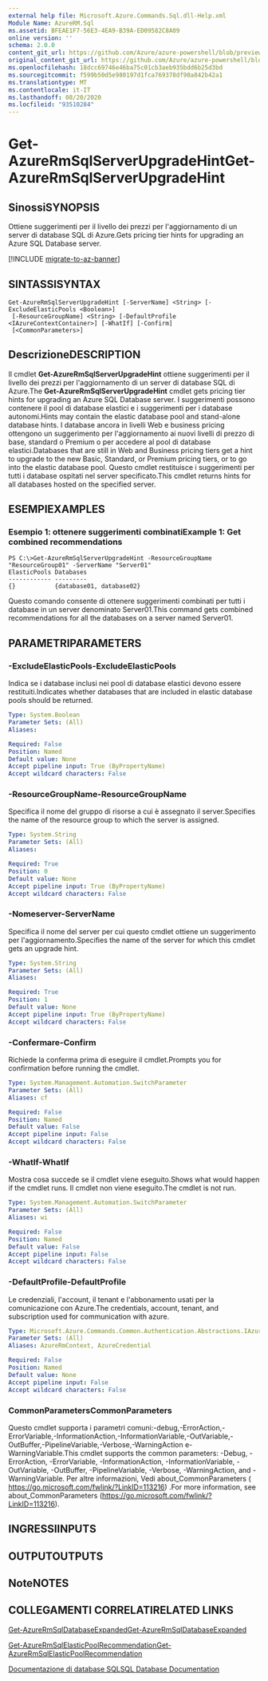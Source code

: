 ```yaml
---
external help file: Microsoft.Azure.Commands.Sql.dll-Help.xml
Module Name: AzureRM.Sql
ms.assetid: BFEAE1F7-56E3-4EA9-B39A-ED09582C8A09
online version: ''
schema: 2.0.0
content_git_url: https://github.com/Azure/azure-powershell/blob/preview/src/ResourceManager/Sql/Commands.Sql/help/Get-AzureRmSqlServerUpgradeHint.md
original_content_git_url: https://github.com/Azure/azure-powershell/blob/preview/src/ResourceManager/Sql/Commands.Sql/help/Get-AzureRmSqlServerUpgradeHint.md
ms.openlocfilehash: 18dcc69746e46ba75c01cb3aeb935bdd6b25d3bd
ms.sourcegitcommit: f599b50d5e980197d1fca769378df90a842b42a1
ms.translationtype: MT
ms.contentlocale: it-IT
ms.lasthandoff: 08/20/2020
ms.locfileid: "93510284"
---
```

# <span data-ttu-id="c4249-101">Get-AzureRmSqlServerUpgradeHint</span><span class="sxs-lookup"><span data-stu-id="c4249-101">Get-AzureRmSqlServerUpgradeHint</span></span>

## <span data-ttu-id="c4249-102">Sinossi</span><span class="sxs-lookup"><span data-stu-id="c4249-102">SYNOPSIS</span></span>
<span data-ttu-id="c4249-103">Ottiene suggerimenti per il livello dei prezzi per l'aggiornamento di un server di database SQL di Azure.</span><span class="sxs-lookup"><span data-stu-id="c4249-103">Gets pricing tier hints for upgrading an Azure SQL Database server.</span></span>

[!INCLUDE [migrate-to-az-banner](../../includes/migrate-to-az-banner.md)]

## <span data-ttu-id="c4249-104">SINTASSI</span><span class="sxs-lookup"><span data-stu-id="c4249-104">SYNTAX</span></span>

```
Get-AzureRmSqlServerUpgradeHint [-ServerName] <String> [-ExcludeElasticPools <Boolean>]
 [-ResourceGroupName] <String> [-DefaultProfile <IAzureContextContainer>] [-WhatIf] [-Confirm]
 [<CommonParameters>]
```

## <span data-ttu-id="c4249-105">Descrizione</span><span class="sxs-lookup"><span data-stu-id="c4249-105">DESCRIPTION</span></span>
<span data-ttu-id="c4249-106">Il cmdlet **Get-AzureRmSqlServerUpgradeHint** ottiene suggerimenti per il livello dei prezzi per l'aggiornamento di un server di database SQL di Azure.</span><span class="sxs-lookup"><span data-stu-id="c4249-106">The **Get-AzureRmSqlServerUpgradeHint** cmdlet gets pricing tier hints for upgrading an Azure SQL Database server.</span></span>
<span data-ttu-id="c4249-107">I suggerimenti possono contenere il pool di database elastici e i suggerimenti per i database autonomi.</span><span class="sxs-lookup"><span data-stu-id="c4249-107">Hints may contain the elastic database pool and stand-alone database hints.</span></span>
<span data-ttu-id="c4249-108">I database ancora in livelli Web e business pricing ottengono un suggerimento per l'aggiornamento ai nuovi livelli di prezzo di base, standard o Premium o per accedere al pool di database elastici.</span><span class="sxs-lookup"><span data-stu-id="c4249-108">Databases that are still in Web and Business pricing tiers get a hint to upgrade to the new Basic, Standard, or Premium pricing tiers, or to go into the elastic database pool.</span></span>
<span data-ttu-id="c4249-109">Questo cmdlet restituisce i suggerimenti per tutti i database ospitati nel server specificato.</span><span class="sxs-lookup"><span data-stu-id="c4249-109">This cmdlet returns hints for all databases hosted on the specified server.</span></span>

## <span data-ttu-id="c4249-110">ESEMPI</span><span class="sxs-lookup"><span data-stu-id="c4249-110">EXAMPLES</span></span>

### <span data-ttu-id="c4249-111">Esempio 1: ottenere suggerimenti combinati</span><span class="sxs-lookup"><span data-stu-id="c4249-111">Example 1: Get combined recommendations</span></span>
```
PS C:\>Get-AzureRmSqlServerUpgradeHint -ResourceGroupName "ResourceGroup01" -ServerName "Server01"
ElasticPools Databases           
------------ ---------           
{}           {database01, database02}
```

<span data-ttu-id="c4249-112">Questo comando consente di ottenere suggerimenti combinati per tutti i database in un server denominato Server01.</span><span class="sxs-lookup"><span data-stu-id="c4249-112">This command gets combined recommendations for all the databases on a server named Server01.</span></span>

## <span data-ttu-id="c4249-113">PARAMETRI</span><span class="sxs-lookup"><span data-stu-id="c4249-113">PARAMETERS</span></span>

### <span data-ttu-id="c4249-114">-ExcludeElasticPools</span><span class="sxs-lookup"><span data-stu-id="c4249-114">-ExcludeElasticPools</span></span>
<span data-ttu-id="c4249-115">Indica se i database inclusi nei pool di database elastici devono essere restituiti.</span><span class="sxs-lookup"><span data-stu-id="c4249-115">Indicates whether databases that are included in elastic database pools should be returned.</span></span>

```yaml
Type: System.Boolean
Parameter Sets: (All)
Aliases: 

Required: False
Position: Named
Default value: None
Accept pipeline input: True (ByPropertyName)
Accept wildcard characters: False
```

### <span data-ttu-id="c4249-116">-ResourceGroupName</span><span class="sxs-lookup"><span data-stu-id="c4249-116">-ResourceGroupName</span></span>
<span data-ttu-id="c4249-117">Specifica il nome del gruppo di risorse a cui è assegnato il server.</span><span class="sxs-lookup"><span data-stu-id="c4249-117">Specifies the name of the resource group to which the server is assigned.</span></span>

```yaml
Type: System.String
Parameter Sets: (All)
Aliases: 

Required: True
Position: 0
Default value: None
Accept pipeline input: True (ByPropertyName)
Accept wildcard characters: False
```

### <span data-ttu-id="c4249-118">-Nomeserver</span><span class="sxs-lookup"><span data-stu-id="c4249-118">-ServerName</span></span>
<span data-ttu-id="c4249-119">Specifica il nome del server per cui questo cmdlet ottiene un suggerimento per l'aggiornamento.</span><span class="sxs-lookup"><span data-stu-id="c4249-119">Specifies the name of the server for which this cmdlet gets an upgrade hint.</span></span>

```yaml
Type: System.String
Parameter Sets: (All)
Aliases: 

Required: True
Position: 1
Default value: None
Accept pipeline input: True (ByPropertyName)
Accept wildcard characters: False
```

### <span data-ttu-id="c4249-120">-Confermare</span><span class="sxs-lookup"><span data-stu-id="c4249-120">-Confirm</span></span>
<span data-ttu-id="c4249-121">Richiede la conferma prima di eseguire il cmdlet.</span><span class="sxs-lookup"><span data-stu-id="c4249-121">Prompts you for confirmation before running the cmdlet.</span></span>

```yaml
Type: System.Management.Automation.SwitchParameter
Parameter Sets: (All)
Aliases: cf

Required: False
Position: Named
Default value: False
Accept pipeline input: False
Accept wildcard characters: False
```

### <span data-ttu-id="c4249-122">-WhatIf</span><span class="sxs-lookup"><span data-stu-id="c4249-122">-WhatIf</span></span>
<span data-ttu-id="c4249-123">Mostra cosa succede se il cmdlet viene eseguito.</span><span class="sxs-lookup"><span data-stu-id="c4249-123">Shows what would happen if the cmdlet runs.</span></span>
<span data-ttu-id="c4249-124">Il cmdlet non viene eseguito.</span><span class="sxs-lookup"><span data-stu-id="c4249-124">The cmdlet is not run.</span></span>

```yaml
Type: System.Management.Automation.SwitchParameter
Parameter Sets: (All)
Aliases: wi

Required: False
Position: Named
Default value: False
Accept pipeline input: False
Accept wildcard characters: False
```

### <span data-ttu-id="c4249-125">-DefaultProfile</span><span class="sxs-lookup"><span data-stu-id="c4249-125">-DefaultProfile</span></span>
<span data-ttu-id="c4249-126">Le credenziali, l'account, il tenant e l'abbonamento usati per la comunicazione con Azure.</span><span class="sxs-lookup"><span data-stu-id="c4249-126">The credentials, account, tenant, and subscription used for communication with azure.</span></span>

```yaml
Type: Microsoft.Azure.Commands.Common.Authentication.Abstractions.IAzureContextContainer
Parameter Sets: (All)
Aliases: AzureRmContext, AzureCredential

Required: False
Position: Named
Default value: None
Accept pipeline input: False
Accept wildcard characters: False
```

### <span data-ttu-id="c4249-127">CommonParameters</span><span class="sxs-lookup"><span data-stu-id="c4249-127">CommonParameters</span></span>
<span data-ttu-id="c4249-128">Questo cmdlet supporta i parametri comuni:-debug,-ErrorAction,-ErrorVariable,-InformationAction,-InformationVariable,-OutVariable,-OutBuffer,-PipelineVariable,-Verbose,-WarningAction e-WarningVariable.</span><span class="sxs-lookup"><span data-stu-id="c4249-128">This cmdlet supports the common parameters: -Debug, -ErrorAction, -ErrorVariable, -InformationAction, -InformationVariable, -OutVariable, -OutBuffer, -PipelineVariable, -Verbose, -WarningAction, and -WarningVariable.</span></span> <span data-ttu-id="c4249-129">Per altre informazioni, Vedi about_CommonParameters ( https://go.microsoft.com/fwlink/?LinkID=113216) .</span><span class="sxs-lookup"><span data-stu-id="c4249-129">For more information, see about_CommonParameters (https://go.microsoft.com/fwlink/?LinkID=113216).</span></span>

## <span data-ttu-id="c4249-130">INGRESSI</span><span class="sxs-lookup"><span data-stu-id="c4249-130">INPUTS</span></span>

## <span data-ttu-id="c4249-131">OUTPUT</span><span class="sxs-lookup"><span data-stu-id="c4249-131">OUTPUTS</span></span>

## <span data-ttu-id="c4249-132">Note</span><span class="sxs-lookup"><span data-stu-id="c4249-132">NOTES</span></span>

## <span data-ttu-id="c4249-133">COLLEGAMENTI CORRELATI</span><span class="sxs-lookup"><span data-stu-id="c4249-133">RELATED LINKS</span></span>

[<span data-ttu-id="c4249-134">Get-AzureRmSqlDatabaseExpanded</span><span class="sxs-lookup"><span data-stu-id="c4249-134">Get-AzureRmSqlDatabaseExpanded</span></span>](./Get-AzureRmSqlDatabaseExpanded.md)

[<span data-ttu-id="c4249-135">Get-AzureRmSqlElasticPoolRecommendation</span><span class="sxs-lookup"><span data-stu-id="c4249-135">Get-AzureRmSqlElasticPoolRecommendation</span></span>](./Get-AzureRmSqlElasticPoolRecommendation.md)

[<span data-ttu-id="c4249-136">Documentazione di database SQL</span><span class="sxs-lookup"><span data-stu-id="c4249-136">SQL Database Documentation</span></span>](https://docs.microsoft.com/azure/sql-database/)



